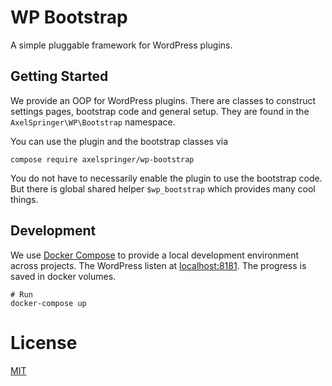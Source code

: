 # WP Bootstrap

A simple pluggable framework for WordPress plugins.

## Getting Started

We provide an OOP for WordPress plugins. There are classes to construct settings pages, bootstrap code and general setup. They are found in the `AxelSpringer\WP\Bootstrap` namespace.

You can use the plugin and the bootstrap classes via

```
compose require axelspringer/wp-bootstrap
```

You do not have to necessarily enable the plugin to use the bootstrap code. But there is global shared helper `$wp_bootstrap` which provides many cool things.

## Development

We use [Docker Compose](https://docs.docker.com/compose/) to provide a local development environment across projects. The WordPress listen at [localhost:8181](http://localhost:8181/wp-admin). The progress is saved in docker volumes.

```
# Run
docker-compose up
```

# License
[MIT](/LICENSE)
